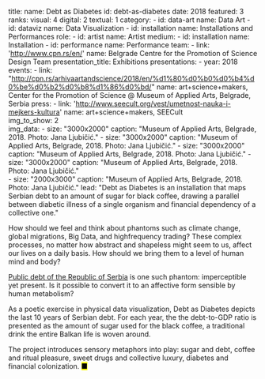 title: 
    name: Debt as Diabetes
id: debt-as-diabetes
date: 2018
featured: 3
ranks:
    visual: 4
    digital: 2
    textual: 1
category: 
    - id: data-art
      name: Data Art
    - id: dataviz
      name: Data Visualization
    - id: installation
      name: Installations and Performances
role:
    - id: artist
      name: Artist
medium:
    - id: installation
      name: Installation
    - id: performance
      name: Performance
team:
    - link: 'http://www.cpn.rs/en/'
      name: Belgrade Centre for the Promotion of Science Design Team 
presentation_title: Exhibitions
presentations:
    - year: 2018
      events:
        - link: "http://cpn.rs/arhivaartandscience/2018/en/%d1%80%d0%b0%d0%b4%d0%be%d0%b2%d0%b8%d1%86%d0%bd/"
          name: art+science+makers, Center for the Promotion of Science @ Museum of Applied Arts, Belgrade, Serbia
press:
    - link: 'http://www.seecult.org/vest/umetnost-nauka-i-mejkers-kultura'
      name: art+science+makers, SEECult  
img_to_show: 2       
img_data:
    - size: "3000x2000"
      caption: "Museum of Applied Arts, Belgrade, 2018. Photo: Jana Ljubičić."
    - size: "3000x2000"
      caption: "Museum of Applied Arts, Belgrade, 2018. Photo: Jana Ljubičić."
    - size: "3000x2000"
      caption: "Museum of Applied Arts, Belgrade, 2018. Photo: Jana Ljubičić."
    - size: "3000x2000"
      caption: "Museum of Applied Arts, Belgrade, 2018. Photo: Jana Ljubičić."       
    - size: "2000x3000"
      caption: "Museum of Applied Arts, Belgrade, 2018. Photo: Jana Ljubičić."
lead: "<span class='first-word-project-title'>Debt as Diabetes</span> is an installation that maps Serbian debt to an amount of sugar for black coffee, drawing a parallel between diabetic illness of a single organism and financial dependency of a collective one."

How should we feel and think about phantoms such as climate change, global migrations, Big Data, and highfrequency trading? These complex processes, no matter how abstract and shapeless might seem to us, affect our lives on a daily basis. How should we bring them to a level of human mind and body?  

<a href='http://www.javnidug.gov.rs/eng/default.asp' target="_blank">Public debt of the Republic of Serbia</a> is one such phantom: imperceptible yet present. Is it possible to convert it to an affective form sensible by human metabolism? 

As a poetic exercise in physical data visualization, Debt as Diabetes depicts the last 10 years of Serbian debt. For each year, the the debt-to-GDP ratio is presented as the amount of sugar used for the black coffee, a traditional drink the entire Balkan life is woven around. 

The project introduces sensory metaphors into play: sugar and debt, coffee and ritual pleasure, sweet drugs and collective luxury, diabetes and financial colonization. <mark>&#9632;</mark>